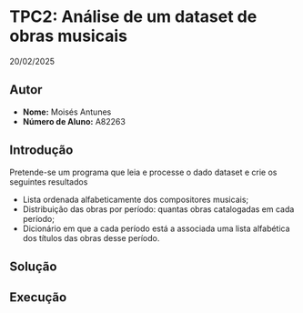 # TPC2: Análise de um dataset de obras musicais

20/02/2025

## Autor  

- **Nome:** Moisés Antunes 
- **Número de Aluno:** A82263 

## Introdução

Pretende-se um programa que leia e processe o dado dataset e crie os seguintes resultados
- Lista ordenada alfabeticamente dos compositores musicais;
- Distribuição das obras por período: quantas obras catalogadas em cada período;
- Dicionário em que a cada período está a associada uma lista alfabética dos títulos das obras desse período.

## Solução

## Execução

